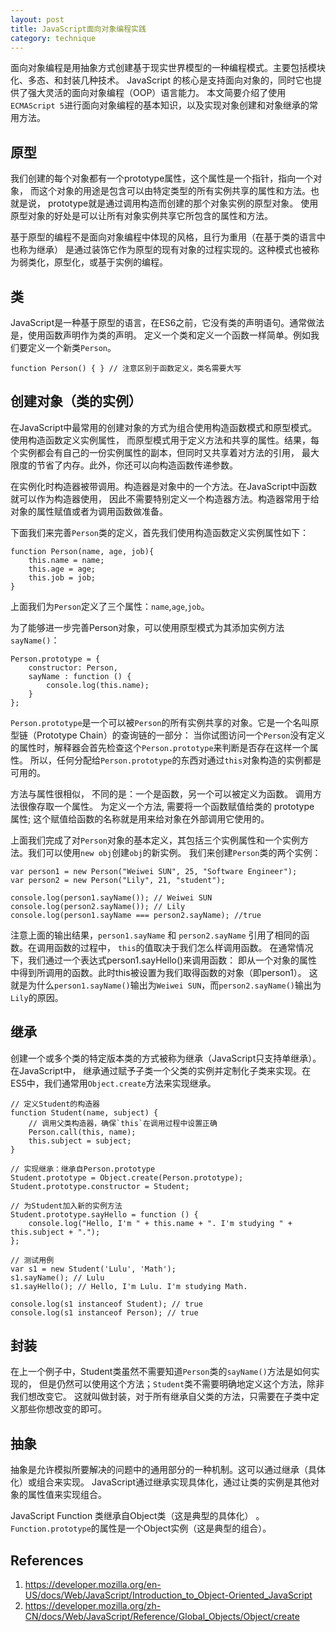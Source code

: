 ```yaml
---
layout: post
title: JavaScript面向对象编程实践
category: technique
---
```


面向对象编程是用抽象方式创建基于现实世界模型的一种编程模式。主要包括模块化、多态、和封装几种技术。
JavaScript 的核心是支持面向对象的，同时它也提供了强大灵活的面向对象编程（OOP）语言能力。
本文简要介绍了使用`ECMAScript 5`进行面向对象编程的基本知识，以及实现对象创建和对象继承的常用方法。

<!--more-->

## 原型

我们创建的每个对象都有一个prototype属性，这个属性是一个指针，指向一个对象，
而这个对象的用途是包含可以由特定类型的所有实例共享的属性和方法。也就是说，
prototype就是通过调用构造而创建的那个对象实例的原型对象。
使用原型对象的好处是可以让所有对象实例共享它所包含的属性和方法。

基于原型的编程不是面向对象编程中体现的风格，且行为重用（在基于类的语言中也称为继承）
是通过装饰它作为原型的现有对象的过程实现的。这种模式也被称为弱类化，原型化，或基于实例的编程。

## 类

JavaScript是一种基于原型的语言，在ES6之前，它没有类的声明语句。通常做法是，使用函数声明作为类的声明。
定义一个类和定义一个函数一样简单。例如我们要定义一个新类`Person`。

	function Person() { } // 注意区别于函数定义，类名需要大写

## 创建对象（类的实例）

在JavaScript中最常用的创建对象的方式为组合使用构造函数模式和原型模式。使用构造函数定义实例属性，
而原型模式用于定义方法和共享的属性。结果，每个实例都会有自己的一份实例属性的副本，但同时又共享着对方法的引用，
最大限度的节省了内存。此外，你还可以向构造函数传递参数。

在实例化时构造器被带调用。构造器是对象中的一个方法。在JavaScript中函数就可以作为构造器使用，
因此不需要特别定义一个构造器方法。构造器常用于给对象的属性赋值或者为调用函数做准备。

下面我们来完善`Person`类的定义，首先我们使用构造函数定义实例属性如下：

	function Person(name, age, job){
		this.name = name;
		this.age = age;
		this.job = job;
	}


上面我们为`Person`定义了三个属性：`name`,`age`,`job`。

为了能够进一步完善Person对象，可以使用原型模式为其添加实例方法`sayName()`：

	Person.prototype = {
		constructor: Person,
		sayName : function () {
			console.log(this.name);
		}
	};

`Person.prototype`是一个可以被`Person`的所有实例共享的对象。它是一个名叫原型链（Prototype Chain）的查询链的一部分：
当你试图访问一个`Person`没有定义的属性时，解释器会首先检查这个`Person.prototype`来判断是否存在这样一个属性。
所以，任何分配给`Person.prototype`的东西对通过`this`对象构造的实例都是可用的。

方法与属性很相似， 不同的是：一个是函数，另一个可以被定义为函数。 调用方法很像存取一个属性。
为定义一个方法, 需要将一个函数赋值给类的 prototype 属性; 这个赋值给函数的名称就是用来给对象在外部调用它使用的。

上面我们完成了对`Person`对象的基本定义，其包括三个实例属性和一个实例方法。我们可以使用`new obj`创建`obj`的新实例。
我们来创建`Person`类的两个实例：

	var person1 = new Person("Weiwei SUN", 25, "Software Engineer");
	var person2 = new Person("Lily", 21, "student");
	
	console.log(person1.sayName()); // Weiwei SUN
	console.log(person2.sayName()); // Lily
	console.log(person1.sayName === person2.sayName); //true

注意上面的输出结果，`person1.sayName` 和 `person2.sayName` 引用了相同的函数。在调用函数的过程中，
`this`的值取决于我们怎么样调用函数。 在通常情况下，我们通过一个表达式person1.sayHello()来调用函数：
即从一个对象的属性中得到所调用的函数。此时this被设置为我们取得函数的对象（即person1）。
这就是为什么`person1.sayName()`输出为`Weiwei SUN`，而`person2.sayName()`输出为`Lily`的原因。 

## 继承

创建一个或多个类的特定版本类的方式被称为继承（JavaScript只支持单继承）。在JavaScript中，
继承通过赋予子类一个父类的实例并定制化子类来实现。在ES5中，我们通常用`Object.create`方法来实现继承。

	// 定义Student的构造器
	function Student(name, subject) {
		// 调用父类构造器，确保`this`在调用过程中设置正确
		Person.call(this, name);
		this.subject = subject;
	}
	
	// 实现继承：继承自Person.prototype
	Student.prototype = Object.create(Person.prototype);
	Student.prototype.constructor = Student;
	
	// 为Student加入新的实例方法
	Student.prototype.sayHello = function () {
		console.log("Hello, I'm " + this.name + ". I'm studying " + this.subject + ".");
	};
	
	// 测试用例
	var s1 = new Student('Lulu', 'Math');
	s1.sayName(); // Lulu
	s1.sayHello(); // Hello, I'm Lulu. I'm studying Math.
	
	console.log(s1 instanceof Student); // true
	console.log(s1 instanceof Person); // true

## 封装

在上一个例子中，Student类虽然不需要知道`Person`类的`sayName()`方法是如何实现的，
但是仍然可以使用这个方法；`Student`类不需要明确地定义这个方法，除非我们想改变它。 
这就叫做封装，对于所有继承自父类的方法，只需要在子类中定义那些你想改变的即可。

## 抽象

抽象是允许模拟所要解决的问题中的通用部分的一种机制。这可以通过继承（具体化）或组合来实现。
JavaScript通过继承实现具体化，通过让类的实例是其他对象的属性值来实现组合。

JavaScript Function 类继承自Object类（这是典型的具体化） 。
`Function.prototype`的属性是一个Object实例（这是典型的组合）。

## References

1. https://developer.mozilla.org/en-US/docs/Web/JavaScript/Introduction_to_Object-Oriented_JavaScript
2. https://developer.mozilla.org/zh-CN/docs/Web/JavaScript/Reference/Global_Objects/Object/create